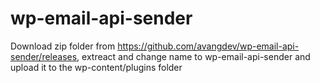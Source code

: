 # wp-email-api-sender

Download zip folder from https://github.com/avangdev/wp-email-api-sender/releases, extreact and change name to wp-email-api-sender and upload it to the wp-content/plugins folder 
